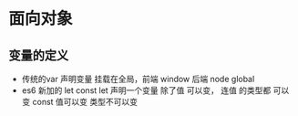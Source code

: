 # 面向对象


## 变量的定义
- 传统的var 声明变量
    挂载在全局，前端 window 后端 node global 
- es6 新加的 let const
    let 声明一个变量
    除了值 可以变， 连值 的类型都 可以变
    const 值可以变 类型不可以变